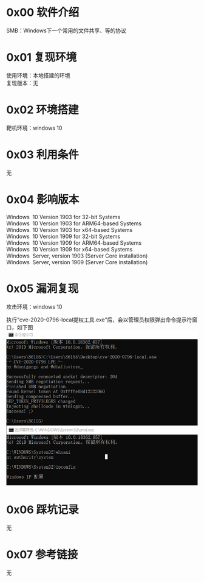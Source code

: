 # 0x00 软件介绍
SMB：Windows下一个常用的文件共享、等的协议

# 0x01 复现环境
使用环境：本地搭建的环境  
复现版本：无

# 0x02 环境搭建
靶机环境：windows 10

# 0x03 利用条件
无

# 0x04 影响版本
Windows  10 Version 1903 for 32-bit Systems  
Windows  10 Version 1903 for ARM64-based Systems  
Windows  10 Version 1903 for x64-based Systems  
Windows  10 Version 1909 for 32-bit Systems  
Windows  10 Version 1909 for ARM64-based Systems  
Windows  10 Version 1909 for x64-based Systems  
Windows  Server, version 1903 (Server Core installation)  
Windows  Server, version 1909 (Server Core installation)

# 0x05 漏洞复现
攻击环境：windows 10

执行“cve-2020-0796-local提权工具.exe”后，会以管理员权限弹出命令提示符窗口，如下图  
![image](./0.png)

# 0x06 踩坑记录
无

# 0x07 参考链接
无
